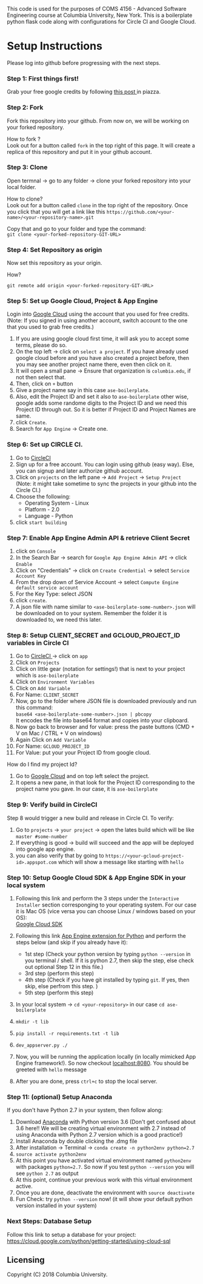 This code is used for the purposes of COMS 4156 - Advanced Software Engineering course at Columbia University, New York. 
This is a boilerplate python flask code along with configurations for Circle CI and Google Cloud.

# Setup Instructions 

Please log into github before progressing with the next steps.

### Step 1: First things first!

Grab your free google credits by following <a href='https://piazza.com/class/jchzhd6cdxz4dy?cid=31' target="_blank"> this post </a> in piazza.

### Step 2: Fork

Fork this repository into your github. From now on, we will be working on your forked repository. 

How to fork ? <br/>
Look out for a button called `fork` in the top right of this page. It will create a replica of this repository and put it in your github account. 

### Step 3: Clone

Open termnal -> go to any folder -> clone your forked repository into your local folder. 

How to clone? <br/>
Look out for a button called `clone` in the top right of the repository. Once you click that you will get a link like this `https://github.com/<your-name>/<your-repository-name>.git` 

Copy that and go to your folder and type the command: <br/>
`git clone <your-forked-repository-GIT-URL>`

### Step 4: Set Repository as origin

Now set this repository as your origin. 

How? <br/>

`git remote add origin <your-forked-repository-GIT-URL>`

### Step 5: Set up Google Cloud, Project & App Engine

Login into <a href='https://cloud.google.com'>Google Cloud</a> using the account that you used for free credits. (Note: If you signed in using another account, switch account to the one that you used to grab free credits.)

1. If you are using google cloud first time, it will ask you to accept some terms, please do so.
2. On the top left -> click on `select a project`. If you have already used google cloud before and you have also created a project before, then you may see another project name there, even then click on it.
3. It will open a small pane -> Ensure that organization is `columbia.edu`, if not then select that.
4. Then, click on `+` button 
4. Give a project name say in this case `ase-boilerplate`.
5. Also, edit the Project ID and set it also to `ase-boilerplate` other wise, google adds some randome digits to the Project ID and we need this Project ID through out. So it is better if Project ID and Project Names are same.
6. click `Create`.
7. Search for `App Engine` -> Create one. 

### Step 6: Set up CIRCLE CI. 

1. Go to <a href='https://circleci.com'> CircleCI </a>
2. Sign up for a free account. You can login using github (easy way). Else, you can signup and later authorize github account. 
3. Click on `projects` on the left pane -> `Add Project` -> `Setup Project` (Note: it might take sometime to sync the projects in your github into the Circle CI.)
4. Choose the following:
    * Operating System - Linux
    * Platform - 2.0
    * Language - Python
5. click `start building`
    
### Step 7: Enable App Engine Admin API & retrieve Client Secret

1. click on `Console`
2. In the Search Bar -> search for `Google App Engine Admin API` -> click `Enable`
3. Click on "Credentials" -> click on `Create Credential` -> select `Service Account Key`
4. From the drop down of Service Account -> select `Compute Engine default service account`
5. For the Key Type: select JSON
6. click `create`.
7. A json file with name similar to `<ase-boilerplate-some-number>.json` will be downloaded on to your system. Remember the folder it is downloaded to, we need this later.

### Step 8: Setup CLIENT_SECRET and GCLOUD_PROJECT_ID variables in Circle CI

1. Go to <a href='https://circleci.com'> CircleCI </a> -> click on `app`
2. Click on `Projects`
3. Click on little gear (notation for settings!) that is next to your project which is `ase-boilerplate`
4. Click on `Environment Variables`
5. Click on `Add Variable`
6. For Name: `CLIENT_SECRET`
7. Now, go to the folder where JSON file is downloaded previously and run this command: <br/>
    `base64 <ase-boilerplate-some-number>.json | pbcopy` <br/>
   It encodes the file into base64 format and copies into your clipboard. 
9. Now go back to browser and for value: press the paste buttons (CMD + V on Mac / CTRL + V on windows)
10. Again Click on `Add Variable`
11. For Name: `GCLOUD_PROJECT_ID`
12. For Value: put your your Project ID from google cloud.

How do I find my project Id? <br/>
1. Go to <a href='https://cloud.google.com'>Google Cloud</a> and on top left select the project.
2. It opens a new pane, in that look for the Project ID corresponding to the project name you gave. In our case, it is `ase-boilerplate`

### Step 9: Verify build in CircleCI

Step 8 would trigger a new build and release in Circle CI. 
To verify:
1. Go to `projects` -> `your project` -> open the lates build which will be like `master #some-number`
2. If everything is good -> build will succeed and the app will be deployed into google app engine. 
3. you can also verify that by going to `https://<your-gcloud-project-id>.appspot.com` which will show a message like starting with `hello`

### Step 10: Setup Google Cloud SDK & App Engine SDK in your local system

1. Following this link and perform the 3 steps under the `Interactive Installer` section corresponging to your operating system. For our case it is Mac OS (vice versa you can choose Linux / windows based on your OS): <br/>
<a href='https://cloud.google.com/sdk/downloads#interactive'>Google Cloud SDK</a>
2. Following this link <a href='https://cloud.google.com/appengine/docs/standard/python/download'>App Engine extension for Python</a> and perform the steps below (and skip if you already have it): 
    * 1st step (Check your python version by typing  `python --version` in you terminal / shell. If it is python 2.7, then skip the step, else check out optional Step 12 in this file.)
    * 3rd step (perform this step)
    * 4th step (Check if you have git installed by typing `git`. If yes, then skip, else perfrom this step. )
    * 5th step (perform this step)
    
3. In your local system -> `cd <your-repository>` in our case `cd ase-boilerplate` <br/>
4. `mkdir -t lib`
5. `pip install -r requirements.txt -t lib`
6. `dev_appserver.py ./`
7. Now, you will be running the application locally (in locally mimicked App Engine framework!). So now checkout <a href='http://localhost:8080'>localhost:8080</a>. You should be greeted with `hello` message
8. After you are done, press `ctrl+c` to stop the local server. 

### Step 11: (optional) Setup Anaconda
If you don't have Python 2.7 in your system, then follow along:
1. Download <a href='https://www.anaconda.com/download/#macos'>Anaconda</a> with Python version 3.6 (Don't get confused about 3.6 here!! We will be creating virtual environment with 2.7 instead of using Anaconda with Python 2.7 version which is a good practice!)
2. Install Anaconda by double clicking the .dmg file 
3. After installation -> Terminal -> `conda create -n python2env python=2.7`
4. `source activate python2env`
5. At this point you have activated virtual environment named `python2env` with packages `python=2.7`. So now if you test `python --version` you will see `python 2.7` as output 
6. At this point, continue your previous work with this virtual environment active. 
7. Once you are done, deactivate the environment with `source deactivate`
8. Fun Check: try `python --version` now! (it will show your default python version installed in your system)

### Next Steps: Database Setup 
Follow this link to setup a database for your project: https://cloud.google.com/python/getting-started/using-cloud-sql
## Licensing

Copyright (C) 2018 Columbia University.
